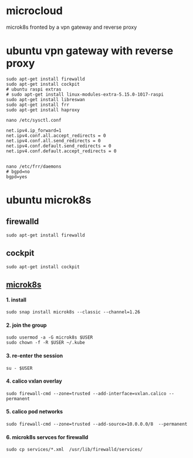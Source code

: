 # **microcloud**
microk8s fronted by a vpn gateway and reverse proxy

# ubuntu vpn gateway with reverse proxy
```
sudo apt-get install firewalld
sudo apt-get install cockpit
# ubuntu raspi extras
# sudo apt-get install linux-modules-extra-5.15.0-1017-raspi
sudo apt-get install libreswan
sudo apt-get install frr
sudo apt-get install haproxy

nano /etc/sysctl.conf

net.ipv4.ip_forward=1
net.ipv4.conf.all.accept_redirects = 0
net.ipv4.conf.all.send_redirects = 0
net.ipv4.conf.default.send_redirects = 0
net.ipv4.conf.default.accept_redirects = 0


nano /etc/frr/daemons 
# bgpd=no
bgpd=yes

```


# ubuntu microk8s

## firewalld
```
sudo apt-get install firewalld
```
## cockpit
```
sudo apt-get install cockpit
```
## [microk8s](https://microk8s.io/docs/getting-started)
#### 1. install
```
sudo snap install microk8s --classic --channel=1.26
```
#### 2. join the group
```
sudo usermod -a -G microk8s $USER
sudo chown -f -R $USER ~/.kube
```
#### 3. re-enter the session
```
su - $USER
```
#### 4. calico vxlan overlay
```
sudo firewall-cmd --zone=trusted --add-interface=vxlan.calico --permanent
```
#### 5. calico pod networks
```
sudo firewall-cmd --zone=trusted --add-source=10.0.0.0/8  --permanent 
```
#### 6. microk8s servces for firewalld
```
sudo cp services/*.xml  /usr/lib/firewalld/services/ 
```
